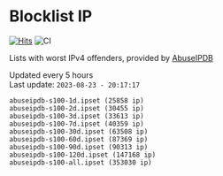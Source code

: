 # Blocklist IP

[![Hits](https://hits.seeyoufarm.com/api/count/incr/badge.svg?url=https%3A%2F%2Fgithub.com%2Fborestad%2Fblocklist-ip%2F&count_bg=%2379C83D&title_bg=%23555555&icon=&icon_color=%23E7E7E7&title=hits&edge_flat=false)](https://hits.seeyoufarm.com)  ![CI](https://img.shields.io/github/workflow/status/borestad/blocklist-ip/CI?style=flat-square)

Lists with worst IPv4 offenders, provided by [AbuseIPDB](https://www.abuseipdb.com/)

<!-- FOOTER-PLACEHOLDER -->
Updated every 5 hours<br>
Last update: `2023-08-23 - 20:17:17`
```
abuseipdb-s100-1d.ipset (25858 ip)
abuseipdb-s100-2d.ipset (30455 ip)
abuseipdb-s100-3d.ipset (33613 ip)
abuseipdb-s100-7d.ipset (40359 ip)
abuseipdb-s100-30d.ipset (63508 ip)
abuseipdb-s100-60d.ipset (87369 ip)
abuseipdb-s100-90d.ipset (90313 ip)
abuseipdb-s100-120d.ipset (147168 ip)
abuseipdb-s100-all.ipset (353030 ip)
```

